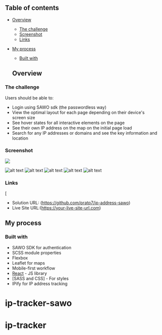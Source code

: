 ## Table of contents

- [Overview](#overview)
  - [The challenge](#the-challenge)
  - [Screenshot](#screenshot)
  - [Links](#links)
- [My process](#my-process)
  - [Built with](#built-with)
  
  ## Overview

### The challenge

Users should be able to:

- Login using SAWO sdk (the passwordless way)
- View the optimal layout for each page depending on their device's screen size
- See hover states for all interactive elements on the page
- See their own IP address on the map on the initial page load
- Search for any IP addresses or domains and see the key information and location

### Screenshot

![](./screenshot.jpg)

![alt text](screenshots/Login-desktop.png "Login desktop view")
![alt text](screenshots/DashBoard-desktop.png "Dashboard desktop view")
![alt text](screenshots/login-mobile.png "Login mobile view")
![alt text](screenshots/DashBoard-active.png "active desktop view")
![alt text](screenshots/DashBoard-mobile.png "active mobile view")

### Links
[
- Solution URL: (https://github.com/pratp7/ip-address-sawo)
- Live Site URL:(https://your-live-site-url.com)



## My process

### Built with

- SAWO SDK for authentication
- SCSS module properties
- Flexbox
- Leaflet for maps
- Mobile-first workflow
- [React](https://reactjs.org/) - JS library
- [SASS and CSS] - For styles
- IPify for IP address tracking

# ip-tracker-sawo
# ip-tracker
